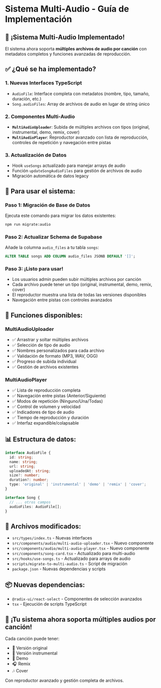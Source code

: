 # Sistema Multi-Audio - Guía de Implementación

## 🎵 ¡Sistema Multi-Audio Implementado!

El sistema ahora soporta **múltiples archivos de audio por canción** con metadatos completos y funciones avanzadas de reproducción.

## ✅ ¿Qué se ha implementado?

### 1. **Nuevas Interfaces TypeScript**
- `AudioFile`: Interface completa con metadatos (nombre, tipo, tamaño, duración, etc.)
- `Song.audioFiles`: Array de archivos de audio en lugar de string único

### 2. **Componentes Multi-Audio**
- **`MultiAudioUploader`**: Subida de múltiples archivos con tipos (original, instrumental, demo, remix, cover)
- **`MultiAudioPlayer`**: Reproductor avanzado con lista de reproducción, controles de repetición y navegación entre pistas

### 3. **Actualización de Datos**
- Hook `useSongs` actualizado para manejar arrays de audio
- Función `updateSongAudioFiles` para gestión de archivos de audio
- Migración automática de datos legacy

## 🚀 Para usar el sistema:

### Paso 1: Migración de Base de Datos
Ejecuta este comando para migrar los datos existentes:

```bash
npm run migrate:audio
```

### Paso 2: Actualizar Schema de Supabase
Añade la columna `audio_files` a tu tabla `songs`:

```sql
ALTER TABLE songs ADD COLUMN audio_files JSONB DEFAULT '[]';
```

### Paso 3: ¡Listo para usar!
- Los usuarios admin pueden subir múltiples archivos por canción
- Cada archivo puede tener un tipo (original, instrumental, demo, remix, cover)
- El reproductor muestra una lista de todas las versiones disponibles
- Navegación entre pistas con controles avanzados

## 🎯 Funciones disponibles:

### MultiAudioUploader
- ✅ Arrastrar y soltar múltiples archivos
- ✅ Selección de tipo de audio
- ✅ Nombres personalizados para cada archivo
- ✅ Validación de formato (MP3, WAV, OGG)
- ✅ Progreso de subida individual
- ✅ Gestión de archivos existentes

### MultiAudioPlayer
- ✅ Lista de reproducción completa
- ✅ Navegación entre pistas (Anterior/Siguiente)
- ✅ Modos de repetición (Ninguno/Una/Todas)
- ✅ Control de volumen y velocidad
- ✅ Indicadores de tipo de audio
- ✅ Tiempo de reproducción y duración
- ✅ Interfaz expandible/colapsable

## 📊 Estructura de datos:

```typescript
interface AudioFile {
  id: string;
  name: string;
  url: string;
  uploadedAt: string;
  size?: number;
  duration?: number;
  type: 'original' | 'instrumental' | 'demo' | 'remix' | 'cover';
}

interface Song {
  // ... otros campos
  audioFiles: AudioFile[];
}
```

## 🔧 Archivos modificados:

- `src/types/index.ts` - Nuevas interfaces
- `src/components/audio/multi-audio-uploader.tsx` - Nuevo componente
- `src/components/audio/multi-audio-player.tsx` - Nuevo componente  
- `src/components/song-card.tsx` - Actualizado para multi-audio
- `src/hooks/use-songs.ts` - Actualizado para arrays de audio
- `scripts/migrate-to-multi-audio.ts` - Script de migración
- `package.json` - Nuevas dependencias y scripts

## 📦 Nuevas dependencias:
- `@radix-ui/react-select` - Componentes de selección avanzados
- `tsx` - Ejecución de scripts TypeScript

## 🎉 ¡Tu sistema ahora soporta múltiples audios por canción!

Cada canción puede tener:
- 🎵 Versión original
- 🎼 Versión instrumental  
- 🎤 Demo
- 🎧 Remix
- 🎶 Cover

Con reproductor avanzado y gestión completa de archivos.